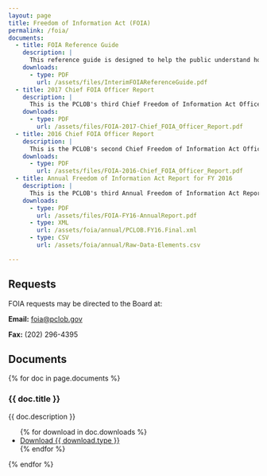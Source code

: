 ```yaml
---
layout: page
title: Freedom of Information Act (FOIA)
permalink: /foia/
documents:
  - title: FOIA Reference Guide
    description: |
      This reference guide is designed to help the public understand how the PCLOB FOIA process works so that the public can be better informed about the operations and activities of the Federal Government.
    downloads:
      - type: PDF
        url: /assets/files/InterimFOIAReferenceGuide.pdf
  - title: 2017 Chief FOIA Officer Report
    description: |
      This is the PCLOB's third Chief Freedom of Information Act Officer Report, which covers activities from March 2016 through March 2017.
    downloads:
      - type: PDF
        url: /assets/files/FOIA-2017-Chief_FOIA_Officer_Report.pdf
  - title: 2016 Chief FOIA Officer Report
    description: |
      This is the PCLOB's second Chief Freedom of Information Act Officer Report, which covers activities from March 2015 through March 2016.
    downloads:
      - type: PDF
        url: /assets/files/FOIA-2016-Chief_FOIA_Officer_Report.pdf
  - title: Annual Freedom of Information Act Report for FY 2016
    description: |
      This is the PCLOB's third Annual Freedom of Information Act Report, which covers activities from October 1, 2015 – September 30, 2016.
    downloads:
      - type: PDF
        url: /assets/files/FOIA-FY16-AnnualReport.pdf
      - type: XML
        url: /assets/foia/annual/PCLOB.FY16.Final.xml
      - type: CSV
        url: /assets/foia/annual/Raw-Data-Elements.csv

---
```

## Requests

FOIA requests may be directed to the Board at:

**Email:** foia@pclob.gov

**Fax:** (202) 296-4395

## Documents

{% for doc in page.documents %}
  <h3>{{ doc.title }}</h3>
  <p>{{ doc.description }}</p>
  <ul>
  {% for download in doc.downloads %}
    <li><a href="{{ download.url }}">Download {{ download.type }}</a></li>
  {% endfor %}
  </ul>
{% endfor %}
